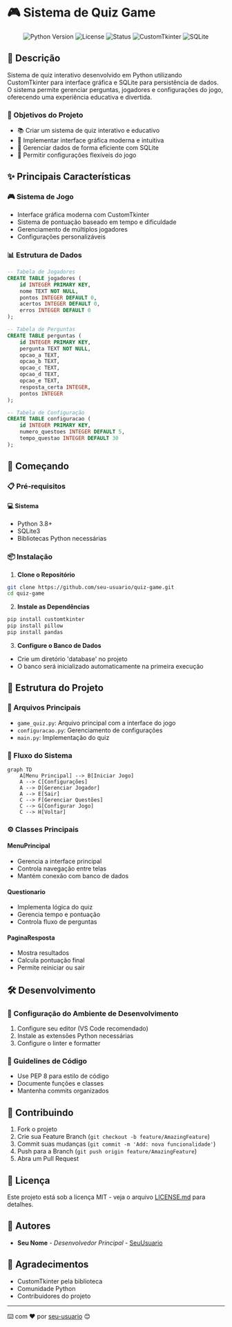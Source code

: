 # 🎮 Sistema de Quiz Game

<p align="center">
  <img src="https://img.shields.io/badge/Python-3.8+-blue.svg" alt="Python Version">
  <img src="https://img.shields.io/badge/License-MIT-green.svg" alt="License">
  <img src="https://img.shields.io/badge/Status-Em%20Desenvolvimento-yellow.svg" alt="Status">
  <img src="https://img.shields.io/badge/CustomTkinter-5.1.2-purple.svg" alt="CustomTkinter">
  <img src="https://img.shields.io/badge/SQLite-3.0+-orange.svg" alt="SQLite">
</p>

## 📝 Descrição
Sistema de quiz interativo desenvolvido em Python utilizando CustomTkinter para interface gráfica e SQLite para persistência de dados. O sistema permite gerenciar perguntas, jogadores e configurações do jogo, oferecendo uma experiência educativa e divertida.

### 🎯 Objetivos do Projeto
- 📚 Criar um sistema de quiz interativo e educativo
- 🎨 Implementar interface gráfica moderna e intuitiva
- 💾 Gerenciar dados de forma eficiente com SQLite
- 🔄 Permitir configurações flexíveis do jogo

## ✨ Principais Características

### 🎮 Sistema de Jogo
- Interface gráfica moderna com CustomTkinter
- Sistema de pontuação baseado em tempo e dificuldade
- Gerenciamento de múltiplos jogadores
- Configurações personalizáveis

### 📊 Estrutura de Dados
```sql
-- Tabela de Jogadores
CREATE TABLE jogadores (
    id INTEGER PRIMARY KEY,
    nome TEXT NOT NULL,
    pontos INTEGER DEFAULT 0,
    acertos INTEGER DEFAULT 0,
    erros INTEGER DEFAULT 0
);

-- Tabela de Perguntas
CREATE TABLE perguntas (
    id INTEGER PRIMARY KEY,
    pergunta TEXT NOT NULL,
    opcao_a TEXT,
    opcao_b TEXT,
    opcao_c TEXT,
    opcao_d TEXT,
    opcao_e TEXT,
    resposta_certa INTEGER,
    pontos INTEGER
);

-- Tabela de Configuração
CREATE TABLE configuracao (
    id INTEGER PRIMARY KEY,
    numero_questoes INTEGER DEFAULT 5,
    tempo_questao INTEGER DEFAULT 30
);
```

## 🚀 Começando

### 📋 Pré-requisitos

#### 💻 Sistema
- Python 3.8+
- SQLite3
- Bibliotecas Python necessárias

### 📦 Instalação

1. **Clone o Repositório**
```bash
git clone https://github.com/seu-usuario/quiz-game.git
cd quiz-game
```

2. **Instale as Dependências**
```bash
pip install customtkinter
pip install pillow
pip install pandas
```

3. **Configure o Banco de Dados**
- Crie um diretório 'database' no projeto
- O banco será inicializado automaticamente na primeira execução

## 🧮 Estrutura do Projeto

### 📁 Arquivos Principais
- `game_quiz.py`: Arquivo principal com a interface do jogo
- `configuracao.py`: Gerenciamento de configurações
- `main.py`: Implementação do quiz

### 🔄 Fluxo do Sistema
```mermaid
graph TD
    A[Menu Principal] --> B[Iniciar Jogo]
    A --> C[Configurações]
    A --> D[Gerenciar Jogador]
    A --> E[Sair]
    C --> F[Gerenciar Questões]
    C --> G[Configurar Jogo]
    C --> H[Voltar]
```

### ⚙️ Classes Principais

#### MenuPrincipal
- Gerencia a interface principal
- Controla navegação entre telas
- Mantém conexão com banco de dados

#### Questionario
- Implementa lógica do quiz
- Gerencia tempo e pontuação
- Controla fluxo de perguntas

#### PaginaResposta
- Mostra resultados
- Calcula pontuação final
- Permite reiniciar ou sair

## 🛠️ Desenvolvimento

### 🔧 Configuração do Ambiente de Desenvolvimento
1. Configure seu editor (VS Code recomendado)
2. Instale as extensões Python necessárias
3. Configure o linter e formatter

### 📝 Guidelines de Código
- Use PEP 8 para estilo de código
- Documente funções e classes
- Mantenha commits organizados

## 🤝 Contribuindo

1. Fork o projeto
2. Crie sua Feature Branch (`git checkout -b feature/AmazingFeature`)
3. Commit suas mudanças (`git commit -m 'Add: nova funcionalidade'`)
4. Push para a Branch (`git push origin feature/AmazingFeature`)
5. Abra um Pull Request

## 📝 Licença

Este projeto está sob a licença MIT - veja o arquivo [LICENSE.md](LICENSE.md) para detalhes.

## 👥 Autores

* **Seu Nome** - *Desenvolvedor Principal* - [SeuUsuario](https://github.com/SeuUsuario)

## 🙏 Agradecimentos

* CustomTkinter pela biblioteca
* Comunidade Python
* Contribuidores do projeto

---
⌨️ com ❤️ por [seu-usuario](https://github.com/seu-usuario) 😊